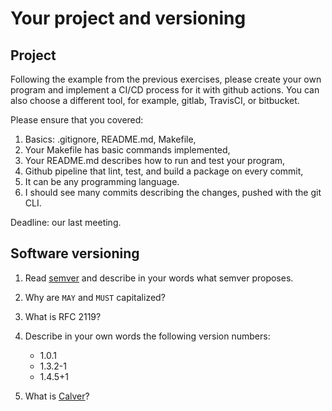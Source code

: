 # Your project and versioning

## Project

Following the example from the previous exercises, please create your own program and implement a CI/CD process for it with github actions. You can also choose a different tool, for example, gitlab, TravisCI, or bitbucket.

Please ensure that you covered:

1. Basics: .gitignore, README.md, Makefile,
2. Your Makefile has basic commands implemented,
3. Your README.md describes how to run and test your program,
4. Github pipeline that lint, test, and build a package on every commit,
5. It can be any programming language.
6. I should see many commits describing the changes, pushed with the git CLI.

Deadline: our last meeting.

## Software versioning

1. Read [semver](http://semver.org/) and describe in your words what semver proposes.

2. Why are `MAY` and `MUST` capitalized?

3. What is RFC 2119?

4. Describe in your own words the following version numbers:

   - 1.0.1
   - 1.3.2-1
   - 1.4.5+1

5. What is [Calver](https://calver.org/)?
